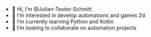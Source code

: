 - 👋 Hi, I’m @Julian-Textor-Schmitt
- 👀 I’m interested in develop automations and games 2d
- 🌱 I’m currently learning Python and Kotlin
- 💞️ I’m looking to collaborate on automation projects
